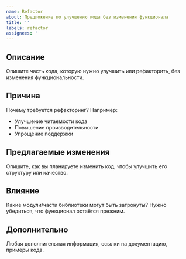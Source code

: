 ```yaml
---
name: Refactor
about: Предложение по улучшению кода без изменения функционала
title: ''
labels: refactor
assignees: ''
---
```


## Описание
Опишите часть кода, которую нужно улучшить или рефакторить, без изменения функциональности.

## Причина
Почему требуется рефакторинг? Например:
- Улучшение читаемости кода
- Повышение производительности
- Упрощение поддержки

## Предлагаемые изменения
Опишите, как вы планируете изменить код, чтобы улучшить его структуру или качество.

## Влияние
Какие модули/части библиотеки могут быть затронуты? Нужно убедиться, что функционал остаётся прежним.

## Дополнительно
Любая дополнительная информация, ссылки на документацию, примеры кода.
